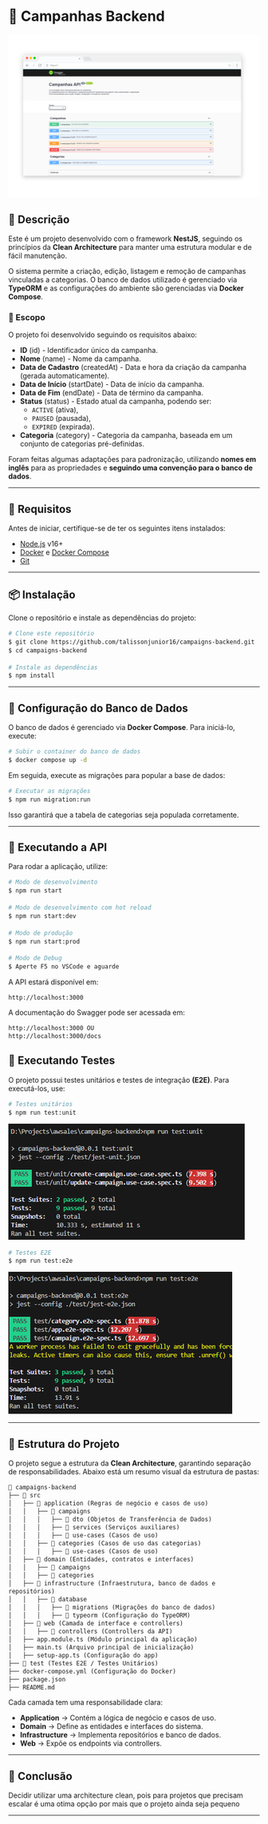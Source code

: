 # 📌 Campanhas Backend

![BACKEND](.github/images/preview.png)

## 📖 Descrição

Este é um projeto desenvolvido com o framework **NestJS**, seguindo os princípios da **Clean Architecture** para manter uma estrutura modular e de fácil manutenção.

O sistema permite a criação, edição, listagem e remoção de campanhas vinculadas a categorias. O banco de dados utilizado é gerenciado via **TypeORM** e as configurações do ambiente são gerenciadas via **Docker Compose**.

### 🎯 Escopo

O projeto foi desenvolvido seguindo os requisitos abaixo:

- **ID** (id) - Identificador único da campanha.
- **Nome** (name) - Nome da campanha.
- **Data de Cadastro** (createdAt) - Data e hora da criação da campanha (gerada automaticamente).
- **Data de Início** (startDate) - Data de início da campanha.
- **Data de Fim** (endDate) - Data de término da campanha.
- **Status** (status) - Estado atual da campanha, podendo ser:
  - `ACTIVE` (ativa),
  - `PAUSED` (pausada),
  - `EXPIRED` (expirada).
- **Categoria** (category) - Categoria da campanha, baseada em um conjunto de categorias pré-definidas.

Foram feitas algumas adaptações para padronização, utilizando **nomes em inglês** para as propriedades e **seguindo uma convenção para o banco de dados**.

---

## 🚀 Requisitos

Antes de iniciar, certifique-se de ter os seguintes itens instalados:

- [Node.js](https://nodejs.org/) v16+
- [Docker](https://www.docker.com/) e [Docker Compose](https://docs.docker.com/compose/)
- [Git](https://git-scm.com/)

---

## 📦 Instalação

Clone o repositório e instale as dependências do projeto:

```bash
# Clone este repositório
$ git clone https://github.com/talissonjunior16/campaigns-backend.git
$ cd campaigns-backend

# Instale as dependências
$ npm install
```

---

## 🐘 Configuração do Banco de Dados

O banco de dados é gerenciado via **Docker Compose**. Para iniciá-lo, execute:

```bash
# Subir o container do banco de dados
$ docker compose up -d
```

Em seguida, execute as migrações para popular a base de dados:

```bash
# Executar as migrações
$ npm run migration:run
```

Isso garantirá que a tabela de categorias seja populada corretamente.

---

## 🚀 Executando a API

Para rodar a aplicação, utilize:

```bash
# Modo de desenvolvimento
$ npm run start

# Modo de desenvolvimento com hot reload
$ npm run start:dev

# Modo de produção
$ npm run start:prod

# Modo de Debug
$ Aperte F5 no VSCode e aguarde
```

A API estará disponível em:

```
http://localhost:3000
```

A documentação do Swagger pode ser acessada em:

```
http://localhost:3000 OU
http://localhost:3000/docs
```



## 🧪 Executando Testes

O projeto possui testes unitários e testes de integração **(E2E)**. Para executá-los, use:

```bash
# Testes unitários
$ npm run test:unit
```

![UnitTeste](.github/images/unit-test.png)

```bash
# Testes E2E
$ npm run test:e2e
```
![e2eTeste](.github/images/e2e-test.png)

---

## 📂 Estrutura do Projeto

O projeto segue a estrutura da **Clean Architecture**, garantindo separação de responsabilidades. Abaixo está um resumo visual da estrutura de pastas:

```
📂 campaigns-backend
├── 📂 src
│   ├── 📂 application (Regras de negócio e casos de uso)
│   │   ├── 📂 campaigns
│   │   │   ├── 📂 dto (Objetos de Transferência de Dados)
│   │   │   ├── 📂 services (Serviços auxiliares)
│   │   │   ├── 📂 use-cases (Casos de uso)
│   │   ├── 📂 categories (Casos de uso das categorias)
│   │   │   ├── 📂 use-cases (Casos de uso)
│   ├── 📂 domain (Entidades, contratos e interfaces)
│   │   ├── 📂 campaigns
│   │   ├── 📂 categories
│   ├── 📂 infrastructure (Infraestrutura, banco de dados e repositórios)
│   │   ├── 📂 database
│   │   │   ├── 📂 migrations (Migrações do banco de dados)
│   │   │   ├── 📂 typeorm (Configuração do TypeORM)
│   ├── 📂 web (Camada de interface e controllers)
│   │   ├── 📂 controllers (Controllers da API)
│   ├── app.module.ts (Módulo principal da aplicação)
│   ├── main.ts (Arquivo principal de inicialização)
│   ├── setup-app.ts (Configuração do app)
├── 📂 test (Testes E2E / Testes Unitários)
├── docker-compose.yml (Configuração do Docker)
├── package.json
├── README.md
```

Cada camada tem uma responsabilidade clara:

- **Application** → Contém a lógica de negócio e casos de uso.
- **Domain** → Define as entidades e interfaces do sistema.
- **Infrastructure** → Implementa repositórios e banco de dados.
- **Web** → Expõe os endpoints via controllers.

---

## 📌 Conclusão

Decidir utilizar uma architecture clean, pois para projetos que precisam escalar
é uma otima opção por mais que o projeto ainda seja pequeno

---

